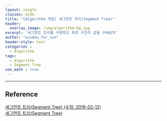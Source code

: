 ```yaml
--- 
layout: single
classes: wide
title: "[Algorithm 개념] 세그먼트 트리(Segment Tree)"
header:
  overlay_image: /img/algorithm-bg.jpg
excerpt: '세그먼트 트리를 구현하고 특정 구간의 값을 구해보자'
author: "window_for_sun"
header-style: text
categories :
  - Algorithm
tags:
  - Algorithm
  - Segment Tree
use_math : true
---  
```


---
## Reference
[세그먼트 트리(Segment Tree) (수정: 2019-02-12)](http://blog.naver.com/PostView.nhn?blogId=kks227&logNo=220791986409)  
[세그먼트 트리(Segment Tree)](https://www.crocus.co.kr/648)  
